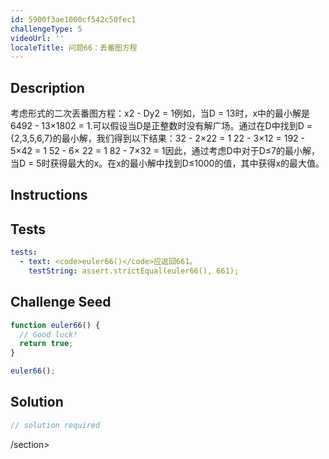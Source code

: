 ```yaml
---
id: 5900f3ae1000cf542c50fec1
challengeType: 5
videoUrl: ''
localeTitle: 问题66：丢番图方程
---
```


## Description
<section id="description">考虑形式的二次丢番图方程：x2  -  Dy2 = 1例如，当D = 13时，x中的最小解是6492  -  13×1802 = 1.可以假设当D是正整数时没有解广场。通过在D中找到D = {2,3,5,6,7}的最小解，我们得到以下结果：32  -  2×22 = 1 22  -  3×12 = 192  -  5×42 = 1 52  -  6× 22 = 1 82  -  7×32 = 1因此，通过考虑D中对于D≤7的最小解，当D = 5时获得最大的x。在x的最小解中找到D≤1000的值，其中获得x的最大值。 </section>

## Instructions
<section id="instructions">
</section>

## Tests
<section id='tests'>

```yml
tests:
  - text: <code>euler66()</code>应返回661。
    testString: assert.strictEqual(euler66(), 661);

```

</section>

## Challenge Seed
<section id='challengeSeed'>

<div id='js-seed'>

```js
function euler66() {
  // Good luck!
  return true;
}

euler66();

```

</div>



</section>

## Solution
<section id='solution'>

```js
// solution required
```

/section>
